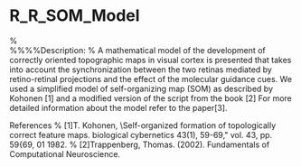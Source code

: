 # R_R_SOM_Model

%  
%%%%Description:
% A mathematical model of the development of correctly oriented topographic  maps in visual cortex is presented that takes into account the synchronization between the two retinas mediated by retino-retinal projections and the effect of the molecular guidance cues. We used a simplified model of self-organizing map (SOM) as described by Kohonen [1] and a modified version of the script from the book [2] For more detailed information about the model refer to the paper[3].

References
% [1]T. Kohonen, \Self-organized formation of topologically correct feature maps. biological cybernetics 43(1), 59-69," vol. 43, pp. 59{69, 01 1982.
% [2]Trappenberg, Thomas. (2002). Fundamentals of Computational Neuroscience. 
